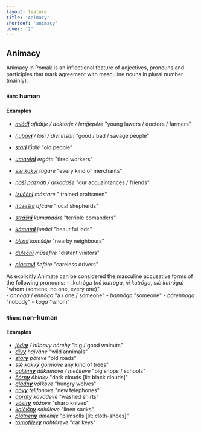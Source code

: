 ```yaml
---
layout: feature
title: 'Animacy'
shortdef: 'animacy'
udver: '2'
---
```


## Animacy

Animacy in Pomak is an inflectional feature of adjectives, pronouns and participles that mark agreement with masculine nouns in plural number (mainly).

### <a name="Hum">`Hum`</a>: human


#### Examples

* _<u>mlád<b>i</b></u> afkátje / doktórje / lenǧepére_ "young lawers / doctors / farmers" 
* _<u>húbav<b>i</b></u> / lóši / dívi insán_ "good / bad / savage people"
* _<u>stár<b>i</b></u> lǘdje_ "old people"
* _<u>umarén<b>i</b></u> ergáte_ "tired workers"
* _<u>sǽ kakv<b>í</b></u> tüǧáre_ "every kind of merchants"
* _<u>náš<b>i</b></u> paznáti / arkadáše_ "our acquaintances / friends"
* _<u>izučén<b>i</b></u> mástare_ " trained craftsmen"
* _<u>itúzešn<b>i</b></u> afčáre_ "local shepherds"

* _<u>strášn<b>i</b></u> kumandáre_ "terrible comanders" 
* _<u>kámatn<b>i</b></u> junáci_ "beautiful lads" 
* _<u>blízn<b>i</b></u> komšúje_ "nearby neighbours"
* _<u>duléčn<b>i</b></u> müsefíre_ "distant visitors" 
* _<u>plástav<b>i</b></u> šefére_ "careless drivers" 

As explicitly Animate can be considered the masculine accusative forms of the following pronouns:
    - _kutróga (_nó kutróga_, _ní kutróga_, _sǽ kutróga)_ "whom (somene, no one, every one)"  
    - _annóga_ / _ennóga_ "a / one / someone" 
    - _bannóga_ "someone"
    - _bárennoga_ "nobody"
    - _kóga_ "whom"


### <a name="Nhum">`Nhum`</a>: non-human


#### Examples

* _<u>jódr<b>y</b></u> / húbavy hórehy_ "big / good walnuts"  
* _<u>dív<b>y</b></u> hajváne_ "wild annimals" 
* _<u>stár<b>y</b></u> póteve_ "old roads"  
* _<u>sǽ kakv<b>ý</b></u> górmove_ any kind of trees"  
* _<u>gulǽm<b>y</b></u> dükǽnove / mečíteve_ "big shops / schools" 
* _<u>čórn<b>y</b></u> óblaky_ "dark clouds [lit: black clouds]"  
* _<u>gládn<b>y</b></u> vólkove_ "hungry wolves" 
* _<u>nóv<b>y</b></u> telifónove_ "new telephones" 
* _<u>aprát<b>y</b></u> kavádeve_ "washed shirts" 
* _<u>vóstr<b>y</b></u> nóžove_ "sharp knives" 
* _<u>kalčíšn<b>y</b></u> sakúleve_ "linen sacks" 
* _<u>plátnen<b>y</b></u> ameníje_ "plimsolls [lit: cloth-shoes]" 
* _<u>tomofílev<b>y</b></u> nahtáreve_ "car keys" 
<!-- Interlanguage links updated Ne 5. května 2024, 18:19:46 CEST -->
